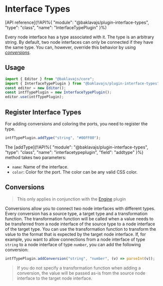 # Interface Types

[API reference](!!API%{ "module": "@baklavajs/plugin-interface-types", "type": "class", "name": "InterfaceTypePlugin" }%)

Every node interface has a type associated with it. The type is an arbitrary string.
By default, two node interfaces can only be connected if they have the same type.
You can, however, override this behavior by using [*conversions*](#conversions).

## Usage
```js
import { Editor } from "@baklavajs/core";
import { InterfaceTypePlugin } from "@baklavajs/plugin-interface-types";
const editor = new Editor();
const intfTypePlugin = new InterfaceTypePlugin();
editor.use(intfTypePlugin);
```

## Register Interface Types
For adding conversions and coloring the ports, you need to register the type.

```js
intfTypePlugin.addType("string", "#00FF00");
```

The [addType](!!API%{ "module": "@baklavajs/plugin-interface-types", "type": "class", "name": "interfacetypeplugin", "field": "addtype" }%) method takes two parameters:
* `name`: Name of the interface.
* `color`: Color for the port. The color can be any valid CSS color.

## Conversions

> This only applies in conjunction with the [Engine](/plugins/engine.md) plugin

Conversions allow you to connect two node interfaces with different types.
Every conversion has a source type, a target type and a transformation function.
The transformation function will be called when a value needs to be transferred from a node interface of the source type to a node interface of the target type. You can use the transformation function to transform the value to the format that is expected by the target node interface.
If, for example, you want to allow connections from a node interface of type `string` to a node interface of type `number`, you can add the following conversion:
```js
intfTypePlugin.addConversion("string", "number", (v) => parseInt(v));
```

> If you do not specify a transformation function when adding a conversion, the value will be passed as-is from the source node interface to the target node interface.
